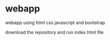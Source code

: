 # webapp
webapp using html css javascript and bootstrap

download the repository and run index.html file
